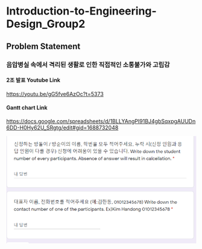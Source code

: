 # Introduction-to-Engineering-Design_Group2

## **Problem Statement**
### 음압병실 속에서 격리된 생활로 인한 직접적인 소통불가와 고립감
#### 2조 발표 Youtube Link 
https://youtu.be/gG5fve6AzOc?t=5373
#### Gantt chart Link  
https://docs.google.com/spreadsheets/d/1BLLYAngPI91BJ4gbSqxpgAUUDn6DD-H0Hy62U_SRgtg/edit#gid=1688732048

![model](/temp.PNG)
